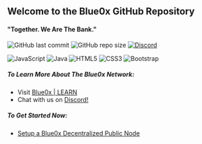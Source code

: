 ## Welcome to the Blue0x GitHub Repository

#### "Together. We Are The Bank."

![GitHub last commit](https://img.shields.io/github/last-commit/theblue0x/market?color=success)  ![GitHub repo size](https://img.shields.io/github/repo-size/theblue0x/market?color=success)  [![Discord](https://img.shields.io/discord/823558528212008961?logo=discord)](https://discord.gg/EbBWRSPW63)

![JavaScript](https://img.shields.io/badge/-JavaScript-black?style=flat-square&logo=javascript)
![Java](https://img.shields.io/badge/-java-E34A86?style=flat-square&logo=java)
![HTML5](https://img.shields.io/badge/-HTML5-E34F26?style=flat-square&logo=html5&logoColor=white)
![CSS3](https://img.shields.io/badge/-CSS3-1572B6?style=flat-square&logo=css3)
![Bootstrap](https://img.shields.io/badge/-Bootstrap-563D7C?style=flat-square&logo=bootstrap)

##### To Learn More About The Blue0x Network:

- Visit [Blue0x | LEARN](https://learn.blue0x.com)
- Chat with us on [Discord!](https://discord.gg/EbBWRSPW63)

##### To Get Started Now:
- [Setup a Blue0x Decentralized Public Node](https://learn.blue0x.com/setup/vps)















